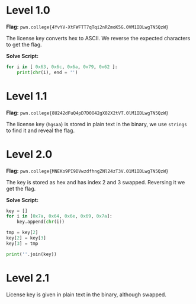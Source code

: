 # Level 1.0

**Flag:** `pwn.college{4YvYV-XtFWFTT7qTqi2nRZmoK5G.0VM1IDLwgTN5QzW}`

The license key converts hex to ASCII. We reverse the expected characters to get the flag.

**Solve Script:**

```py
for i in [ 0x63, 0x6c, 0x6a, 0x79, 0x62 ]:
    print(chr(i), end = '')
```

# Level 1.1

**Flag:** `pwn.college{8U242dFuQ4pD7D0O42gX82X2tVT.0lM1IDLwgTN5QzW}`

The license key (`hgsaa`) is stored in plain text in the binary, we use `strings` to find it and reveal the flag.

# Level 2.0

**Flag:** `pwn.college{MNEKo9PI9DVwzdfhngZNl24zT3V.01M1IDLwgTN5QzW}`

The key is stored as hex and has index 2 and 3 swapped. Reversing it we get the flag.

**Solve Script:**

```py
key = []
for i in [0x7a, 0x64, 0x6e, 0x69, 0x7a]:
    key.append(chr(i))

tmp = key[2]
key[2] = key[3]
key[3] = tmp

print(''.join(key))
```

# Level 2.1

License key is given in plain text in the binary, although swapped.
